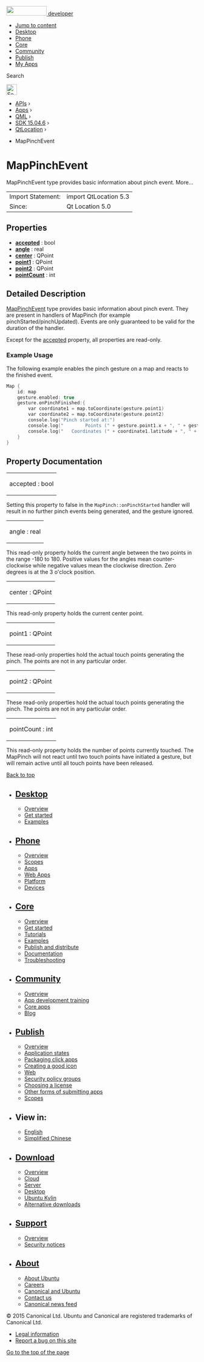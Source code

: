 <a href="https://developer.ubuntu.com/" class="logo-ubuntu"><img src="https://developer.ubuntu.com/assets/sites/ubuntu/latest/u/img/logos/logo-ubuntu-orange.svg" width="106" height="25" /> <span>developer</span></a>

-   [Jump to content](index.html#main-content)
-   [Desktop](https://developer.ubuntu.com/en/desktop/)
-   [Phone](https://developer.ubuntu.com/en/phone/)
-   [Core](https://developer.ubuntu.com/core)
-   [Community](https://developer.ubuntu.com/en/community/)
-   [Publish](https://developer.ubuntu.com/en/publish/)
-   [My Apps](https://myapps.developer.ubuntu.com/)

Search

<img src="https://developer.ubuntu.com/assets/sites/ubuntu/latest/u/img/search-white.svg" alt="Search" height="28" />

-   [APIs](../../../../index.html) ›
-   [Apps](../../../index.html) ›
-   [QML](../../index.html) ›
-   [SDK 15.04.6](../index.html) ›
-   [QtLocation](../QtLocation/index.html) ›

<!-- -->

-   MapPinchEvent

MapPinchEvent
=============

<span class="subtitle"></span>
MapPinchEvent type provides basic information about pinch event. More...

|                   |                       |
|-------------------|-----------------------|
| Import Statement: | import QtLocation 5.3 |
| Since:            | Qt Location 5.0       |

<span id="properties"></span>
Properties
----------

-   ****[accepted](../../sdk-15.04.1/QtLocation.MapPinchEvent/index.html#accepted-prop)**** : bool
-   ****[angle](../../sdk-15.04.1/QtLocation.MapPinchEvent/index.html#angle-prop)**** : real
-   ****[center](../../sdk-15.04.1/QtLocation.MapPinchEvent/index.html#center-prop)**** : QPoint
-   ****[point1](../../sdk-15.04.1/QtLocation.MapPinchEvent/index.html#point1-prop)**** : QPoint
-   ****[point2](../../sdk-15.04.1/QtLocation.MapPinchEvent/index.html#point2-prop)**** : QPoint
-   ****[pointCount](../../sdk-15.04.1/QtLocation.MapPinchEvent/index.html#pointCount-prop)**** : int

<span id="details"></span>
Detailed Description
--------------------

[MapPinchEvent](../../sdk-15.04.1/QtLocation.MapPinchEvent/index.html) type provides basic information about pinch event. They are present in handlers of MapPinch (for example pinchStarted/pinchUpdated). Events are only guaranteed to be valid for the duration of the handler.

Except for the [accepted](../../sdk-15.04.1/QtLocation.MapPinchEvent/index.html#accepted-prop) property, all properties are read-only.

<span id="example-usage"></span>
### Example Usage

The following example enables the pinch gesture on a map and reacts to the finished event.

``` cpp
Map {
    id: map
    gesture.enabled: true
    gesture.onPinchFinished:{
        var coordinate1 = map.toCoordinate(gesture.point1)
        var coordinate2 = map.toCoordinate(gesture.point2)
        console.log("Pinch started at:")
        console.log("        Points (" + gesture.point1.x + ", " + gesture.point1.y + ") - (" + gesture.point2.x + ", " + gesture.point2.y + ")")
        console.log("   Coordinates (" + coordinate1.latitude + ", " + coordinate1.longitude + ") - (" + coordinate2.latitude + ", " + coordinate2.longitude + ")")
    }
}
```

Property Documentation
----------------------

<table>
<colgroup>
<col width="100%" />
</colgroup>
<tbody>
<tr class="odd">
<td><p><span id="accepted-prop"></span><span class="name">accepted</span> : <span class="type">bool</span></p></td>
</tr>
</tbody>
</table>

Setting this property to false in the `MapPinch::onPinchStarted` handler will result in no further pinch events being generated, and the gesture ignored.

<table>
<colgroup>
<col width="100%" />
</colgroup>
<tbody>
<tr class="odd">
<td><p><span id="angle-prop"></span><span class="name">angle</span> : <span class="type">real</span></p></td>
</tr>
</tbody>
</table>

This read-only property holds the current angle between the two points in the range -180 to 180. Positive values for the angles mean counter-clockwise while negative values mean the clockwise direction. Zero degrees is at the 3 o'clock position.

<table>
<colgroup>
<col width="100%" />
</colgroup>
<tbody>
<tr class="odd">
<td><p><span id="center-prop"></span><span class="name">center</span> : <span class="type">QPoint</span></p></td>
</tr>
</tbody>
</table>

This read-only property holds the current center point.

<table>
<colgroup>
<col width="100%" />
</colgroup>
<tbody>
<tr class="odd">
<td><p><span id="point1-prop"></span><span class="name">point1</span> : <span class="type">QPoint</span></p></td>
</tr>
</tbody>
</table>

These read-only properties hold the actual touch points generating the pinch. The points are not in any particular order.

<table>
<colgroup>
<col width="100%" />
</colgroup>
<tbody>
<tr class="odd">
<td><p><span id="point2-prop"></span><span class="name">point2</span> : <span class="type">QPoint</span></p></td>
</tr>
</tbody>
</table>

These read-only properties hold the actual touch points generating the pinch. The points are not in any particular order.

<table>
<colgroup>
<col width="100%" />
</colgroup>
<tbody>
<tr class="odd">
<td><p><span id="pointCount-prop"></span><span class="name">pointCount</span> : <span class="type">int</span></p></td>
</tr>
</tbody>
</table>

This read-only property holds the number of points currently touched. The MapPinch will not react until two touch points have initiated a gesture, but will remain active until all touch points have been released.

[Back to top](index.html#)

-   [Desktop](https://developer.ubuntu.com/en/desktop/)
    ---------------------------------------------------

    -   [Overview](https://developer.ubuntu.com/en/desktop/)
    -   [Get started](http://snapcraft.io/?utm_source=developer.ubuntu.com&utm_medium=devportal&utm_term=snaps%20snapcraft%20desktop&utm_content=menu&utm_campaign=duc_snappers)
    -   [Examples](https://github.com/ubuntu/snappy-playpen)

-   [Phone](https://developer.ubuntu.com/en/phone/)
    -----------------------------------------------

    -   [Overview](https://developer.ubuntu.com/en/phone/)
    -   [Scopes](https://developer.ubuntu.com/en/phone/scopes/)
    -   [Apps](https://developer.ubuntu.com/en/phone/apps/)
    -   [Web Apps](https://developer.ubuntu.com/en/phone/web/)
    -   [Platform](https://developer.ubuntu.com/en/phone/platform/)
    -   [Devices](https://developer.ubuntu.com/en/phone/devices/)

-   [Core](https://developer.ubuntu.com/core)
    -----------------------------------------

    -   [Overview](https://developer.ubuntu.com/core)
    -   [Get started](https://developer.ubuntu.com/core/get-started)
    -   [Tutorials](https://developer.ubuntu.com/core/tutorials)
    -   [Examples](https://developer.ubuntu.com/core/examples)
    -   [Publish and distribute](https://developer.ubuntu.com/core/publish-and-distribute)
    -   [Documentation](https://developer.ubuntu.com/core/documentation)
    -   [Troubleshooting](https://developer.ubuntu.com/core/troubleshooting)

-   [Community](https://developer.ubuntu.com/en/community/)
    -------------------------------------------------------

    -   [Overview](https://developer.ubuntu.com/en/community/)
    -   [App development training](https://developer.ubuntu.com/en/community/training/)
    -   [Core apps](https://developer.ubuntu.com/en/community/core-apps/)
    -   [Blog](https://developer.ubuntu.com/en/community/blog/)

-   [Publish](https://developer.ubuntu.com/en/publish/)
    ---------------------------------------------------

    -   [Overview](https://developer.ubuntu.com/en/publish/)
    -   [Application states](https://developer.ubuntu.com/en/publish/application-states/)
    -   [Packaging click apps](https://developer.ubuntu.com/en/publish/packaging-click-apps/)
    -   [Creating a good icon](https://developer.ubuntu.com/en/publish/creating-a-good-icon/)
    -   [Web](https://developer.ubuntu.com/en/publish/web/)
    -   [Security policy groups](https://developer.ubuntu.com/en/publish/security-policy-groups/)
    -   [Choosing a license](https://developer.ubuntu.com/en/publish/choosing-a-license/)
    -   [Other forms of submitting apps](https://developer.ubuntu.com/en/publish/other-forms-of-submitting-apps/)
    -   [Scopes](https://developer.ubuntu.com/en/publish/scopes/)

-   View in:
    --------

    -   [English](index.html "Change to language: English")
    -   [Simplified Chinese](index.html "Change to language: Simplified Chinese")

-   [Download](http://ubuntu.com/download/)
    ---------------------------------------

    -   [Overview](http://ubuntu.com/download)
    -   [Cloud](http://ubuntu.com/download/cloud)
    -   [Server](http://ubuntu.com/download/server)
    -   [Desktop](http://ubuntu.com/download/desktop)
    -   [Ubuntu Kylin](http://ubuntu.com/download/ubuntu-kylin)
    -   [Alternative downloads](http://ubuntu.com/download/alternative-downloads)

-   [Support](http://ubuntu.com/support/)
    -------------------------------------

    -   [Overview](http://ubuntu.com/support)
    -   [Security notices](http://www.ubuntu.com/usn/)

-   [About](http://ubuntu.com/about/)
    ---------------------------------

    -   [About Ubuntu](http://ubuntu.com/about/about-ubuntu)
    -   [Careers](http://www.canonical.com/careers)
    -   [Canonical and Ubuntu](http://ubuntu.com/about/canonical-and-ubuntu)
    -   [Contact us](http://ubuntu.com/about/contact-us)
    -   [Canonical news feed](http://insights.ubuntu.com/feed/)

© 2015 Canonical Ltd. Ubuntu and Canonical are registered trademarks of Canonical Ltd.

-   [Legal information](http://www.ubuntu.com/legal)
-   [Report a bug on this site](https://bugs.launchpad.net/developer-ubuntu-com/)

<span class="accessibility-aid">[Go to the top of the page](index.html#)</span>
